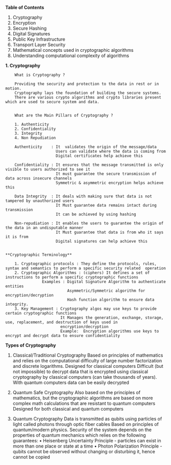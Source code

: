 **Table of Contents**

1. Cryptography
2. Encryption
3. Secure Hashing
4. Digital Signatures
5. Public Key Infrastructure
6. Transport Layer Security
7. Mathematical concepts used in cryptographic algorithms
8. Understanding computational complexity of algorithms

**1. Cryptography**

        What is Cryptography ?

        Providing the security and protection to the data in rest or in motion.
        Cryptography lays the foundation of building the secure systems.
        There are various crypto algorithms and crypto libraries present which are used to secure system and data.


        What are the Main Pillars of Cryptography ?

        1. Authenticity
        2. Confidentiality
        3. Integrity
        4. Non Repudiation

        Authenticity    : It  validates the origin of the message/data
                          Users can validate where the data is coming from
                          Digital certificates help achieve this

        Confidentiality : It ensures that the message transmitted is only visible to users authorized to see it 
                          It must guarantee the secure transmission of data across insecure channels
                          Symmetric & asymmetric encryption helps achieve this
                              
        Data Integrity  : It deals with making sure that data is not tampered by unauthorized users 
                          It Must guarantee data remains intact during transmission
                          It can be achieved by using hashing

        Non-repudiation : It enables the users to guarantee the origin of the data in an undisputable manner    
                          It Must guarantee that data is from who it says it is from
                          Digital signatures can help achieve this


    **Cryptographic Terminology**

        1. Cryptographic protocols : They define the protocols, rules, syntax and semantics to perform a specific security related  operation
        2. Cryptographic Algorithms : (ciphers) It defines a set of instructions to perform a specific cryptographic functions
                    Examples : Digital Signature Algorithm to authenticate entities
                               Asymmetric/Symmetric algorithm for encryption/decryption
                               Hash function algorithm to ensure data integrity.
        3. Key Management : Cryptography algos may use keys to provide certain cryptographic functions
                            It Manages the generation, exchange, storage, use, replacement, and destruction of keys used in 
                            encryption/decryption
                            Example:  Encryption algorithms use keys to encrypt and decrypt data to ensure confidentiality
        

**Types of Cryptography**

1. Classical/Traditional Cryptography
     Based on principles of mathematics and relies on the computational difficulty of large number factorization and discrete 
     logarithms. 
     Designed for classical computers Difficult (but not impossible) to decrypt data that is encrypted using classical 
     cryptography by classical computers (can take thousands of years). With quantum computers data can be easily decrypted

2. Quantum Safe Cryptography
      Also based on the principles of mathematics, but the cryptographic algorithms are based on more complex math calculations that are resistant to quantum computers
      Designed for both classical and quantum computers
      
3. Quantum Cryptography
     Data is transmitted as qubits using particles of light called photons through optic fiber cables
     Based on principles of quantum/modern physics. Security of the system depends on the properties of quantum mechanics which relies on the following guarantees:
            • Heisenberg Uncertainty Principle - particles can exist in more than one place or state at a time
            • Photon Polarization Principle - qubits cannot be observed without changing or disturbing it, hence cannot be copied